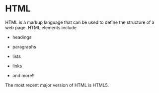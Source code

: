 # HTML







HTML is a markup language that can be used to define the structure of a web page. HTML elements include







* headings



* paragraphs



* lists



* links



* and more!!






The most recent major version of HTML is HTML5.